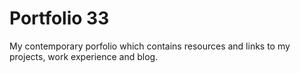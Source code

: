 # Portfolio 33

My contemporary porfolio which contains resources and links to my projects, work experience and blog.